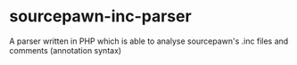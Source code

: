 sourcepawn-inc-parser
=====================

A parser written in PHP which is able to analyse sourcepawn's .inc files and comments (annotation syntax)